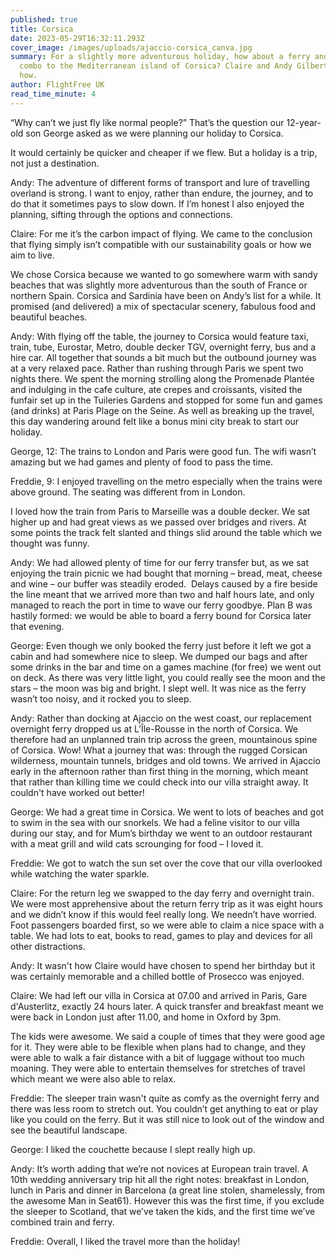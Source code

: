 ```yaml
---
published: true
title: Corsica
date: 2023-05-29T16:32:11.293Z
cover_image: /images/uploads/ajaccio-corsica_canva.jpg
summary: For a slightly more adventurous holiday, how about a ferry and train
  combo to the Mediterranean island of Corsica? Claire and Andy Gilbert tell us
  how.
author: FlightFree UK
read_time_minute: 4
---
```

“Why can’t we just fly like normal people?” That’s the question our 12-year-old son George asked as we were planning our holiday to Corsica. 

It would certainly be quicker and cheaper if we flew. But a holiday is a trip, not just a destination. 

Andy: The adventure of different forms of transport and lure of travelling overland is strong. I want to enjoy, rather than endure, the journey, and to do that it sometimes pays to slow down. If I’m honest I also enjoyed the planning, sifting through the options and connections.

Claire: For me it’s the carbon impact of flying. We came to the conclusion that flying simply isn’t compatible with our sustainability goals or how we aim to live.

We chose Corsica because we wanted to go somewhere warm with sandy beaches that was slightly more adventurous than the south of France or northern Spain. Corsica and Sardinia have been on Andy’s list for a while. It promised (and delivered) a mix of spectacular scenery, fabulous food and beautiful beaches. 

Andy: With flying off the table, the journey to Corsica would feature taxi, train, tube, Eurostar, Metro, double decker TGV, overnight ferry, bus and a hire car. All together that sounds a bit much but the outbound journey was at a very relaxed pace. Rather than rushing through Paris we spent two nights there. We spent the morning strolling along the Promenade Plantée and indulging in the cafe culture, ate crepes and croissants, visited the funfair set up in the Tuileries Gardens and stopped for some fun and games (and drinks) at Paris Plage on the Seine. As well as breaking up the travel, this day wandering around felt like a bonus mini city break to start our holiday.

George, 12: The trains to London and Paris were good fun. The wifi wasn’t amazing but we had games and plenty of food to pass the time.

Freddie, 9: I enjoyed travelling on the metro especially when the trains were above ground. The seating was different from in London.

I loved how the train from Paris to Marseille was a double decker. We sat higher up and had great views as we passed over bridges and rivers. At some points the track felt slanted and things slid around the table which we thought was funny. 

Andy: We had allowed plenty of time for our ferry transfer but, as we sat enjoying the train picnic we had bought that morning – bread, meat, cheese and wine – our buffer was steadily eroded.  Delays caused by a fire beside the line meant that we arrived more than two and half hours late, and only managed to reach the port in time to wave our ferry goodbye. Plan B was hastily formed: we would be able to board a ferry bound for Corsica later that evening.

George: Even though we only booked the ferry just before it left we got a cabin and had somewhere nice to sleep. We dumped our bags and after some drinks in the bar and time on a games machine (for free) we went out on deck. As there was very little light, you could really see the moon and the stars – the moon was big and bright. I slept well. It was nice as the ferry wasn’t too noisy, and it rocked you to sleep.

Andy: Rather than docking at Ajaccio on the west coast, our replacement overnight ferry dropped us at L’Île-Rousse in the north of Corsica. We therefore had an unplanned train trip across the green, mountainous spine of Corsica. Wow! What a journey that was: through the rugged Corsican wilderness, mountain tunnels, bridges and old towns. We arrived in Ajaccio early in the afternoon rather than first thing in the morning, which meant that rather than killing time we could check into our villa straight away. It couldn't have worked out better!

George: We had a great time in Corsica. We went to lots of beaches and got to swim in the sea with our snorkels. We had a feline visitor to our villa during our stay, and for Mum’s birthday we went to an outdoor restaurant with a meat grill and wild cats scrounging for food – I loved it. 

Freddie: We got to watch the sun set over the cove that our villa overlooked while watching the water sparkle. 

Claire: For the return leg we swapped to the day ferry and overnight train. We were most apprehensive about the return ferry trip as it was eight hours and we didn’t know if this would feel really long. We needn’t have worried. Foot passengers boarded first, so we were able to claim a nice space with a table. We had lots to eat, books to read, games to play and devices for all other distractions. 

Andy: It wasn't how Claire would have chosen to spend her birthday but it was certainly memorable and a chilled bottle of Prosecco was enjoyed. 

Claire: We had left our villa in Corsica at 07.00 and arrived in Paris, Gare d'Austerlitz, exactly 24 hours later. A quick transfer and breakfast meant we were back in London just after 11.00, and home in Oxford by 3pm. 

The kids were awesome. We said a couple of times that they were good age for it. They were able to be flexible when plans had to change, and they were able to walk a fair distance with a bit of luggage without too much moaning. They were able to entertain themselves for stretches of travel which meant we were also able to relax. 

Freddie: The sleeper train wasn't quite as comfy as the overnight ferry and there was less room to stretch out. You couldn’t get anything to eat or play like you could on the ferry. But it was still nice to look out of the window and see the beautiful landscape. 

George: I liked the couchette because I slept really high up. 

Andy: It’s worth adding that we’re not novices at European train travel. A 10th wedding anniversary trip hit all the right notes: breakfast in London, lunch in Paris and dinner in Barcelona (a great line stolen, shamelessly, from the awesome Man in Seat61). However this was the first time, if you exclude the sleeper to Scotland, that we’ve taken the kids, and the first time we’ve combined train and ferry.

Freddie: Overall, I liked the travel more than the holiday!